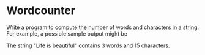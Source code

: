 # Wordcounter

Write a program to compute the number of words and characters in a string. For example, a possible sample output might be

The string "Life is beautiful" contains
3 words and 15 characters.
